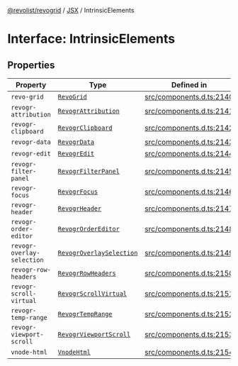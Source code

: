 [@revolist/revogrid](README.md) / [JSX](Namespace.JSX.md) / IntrinsicElements

# Interface: IntrinsicElements

## Properties

| Property | Type | Defined in |
| ------ | ------ | ------ |
| `revo-grid` | [`RevoGrid`](JSX.Interface.RevoGrid.md) | [src/components.d.ts:2140](https://github.com/revolist/revogrid/blob/b6cbd022f95d7e046d6bc88abeaf01a3bc067577/src/components.d.ts#L2140) |
| `revogr-attribution` | [`RevogrAttribution`](JSX.Interface.RevogrAttribution.md) | [src/components.d.ts:2141](https://github.com/revolist/revogrid/blob/b6cbd022f95d7e046d6bc88abeaf01a3bc067577/src/components.d.ts#L2141) |
| `revogr-clipboard` | [`RevogrClipboard`](JSX.Interface.RevogrClipboard.md) | [src/components.d.ts:2142](https://github.com/revolist/revogrid/blob/b6cbd022f95d7e046d6bc88abeaf01a3bc067577/src/components.d.ts#L2142) |
| `revogr-data` | [`RevogrData`](JSX.Interface.RevogrData.md) | [src/components.d.ts:2143](https://github.com/revolist/revogrid/blob/b6cbd022f95d7e046d6bc88abeaf01a3bc067577/src/components.d.ts#L2143) |
| `revogr-edit` | [`RevogrEdit`](JSX.Interface.RevogrEdit.md) | [src/components.d.ts:2144](https://github.com/revolist/revogrid/blob/b6cbd022f95d7e046d6bc88abeaf01a3bc067577/src/components.d.ts#L2144) |
| `revogr-filter-panel` | [`RevogrFilterPanel`](JSX.Interface.RevogrFilterPanel.md) | [src/components.d.ts:2145](https://github.com/revolist/revogrid/blob/b6cbd022f95d7e046d6bc88abeaf01a3bc067577/src/components.d.ts#L2145) |
| `revogr-focus` | [`RevogrFocus`](JSX.Interface.RevogrFocus.md) | [src/components.d.ts:2146](https://github.com/revolist/revogrid/blob/b6cbd022f95d7e046d6bc88abeaf01a3bc067577/src/components.d.ts#L2146) |
| `revogr-header` | [`RevogrHeader`](JSX.Interface.RevogrHeader.md) | [src/components.d.ts:2147](https://github.com/revolist/revogrid/blob/b6cbd022f95d7e046d6bc88abeaf01a3bc067577/src/components.d.ts#L2147) |
| `revogr-order-editor` | [`RevogrOrderEditor`](JSX.Interface.RevogrOrderEditor.md) | [src/components.d.ts:2148](https://github.com/revolist/revogrid/blob/b6cbd022f95d7e046d6bc88abeaf01a3bc067577/src/components.d.ts#L2148) |
| `revogr-overlay-selection` | [`RevogrOverlaySelection`](JSX.Interface.RevogrOverlaySelection.md) | [src/components.d.ts:2149](https://github.com/revolist/revogrid/blob/b6cbd022f95d7e046d6bc88abeaf01a3bc067577/src/components.d.ts#L2149) |
| `revogr-row-headers` | [`RevogrRowHeaders`](JSX.Interface.RevogrRowHeaders.md) | [src/components.d.ts:2150](https://github.com/revolist/revogrid/blob/b6cbd022f95d7e046d6bc88abeaf01a3bc067577/src/components.d.ts#L2150) |
| `revogr-scroll-virtual` | [`RevogrScrollVirtual`](JSX.Interface.RevogrScrollVirtual.md) | [src/components.d.ts:2151](https://github.com/revolist/revogrid/blob/b6cbd022f95d7e046d6bc88abeaf01a3bc067577/src/components.d.ts#L2151) |
| `revogr-temp-range` | [`RevogrTempRange`](JSX.Interface.RevogrTempRange.md) | [src/components.d.ts:2152](https://github.com/revolist/revogrid/blob/b6cbd022f95d7e046d6bc88abeaf01a3bc067577/src/components.d.ts#L2152) |
| `revogr-viewport-scroll` | [`RevogrViewportScroll`](JSX.Interface.RevogrViewportScroll.md) | [src/components.d.ts:2153](https://github.com/revolist/revogrid/blob/b6cbd022f95d7e046d6bc88abeaf01a3bc067577/src/components.d.ts#L2153) |
| `vnode-html` | [`VnodeHtml`](JSX.Interface.VnodeHtml.md) | [src/components.d.ts:2154](https://github.com/revolist/revogrid/blob/b6cbd022f95d7e046d6bc88abeaf01a3bc067577/src/components.d.ts#L2154) |
